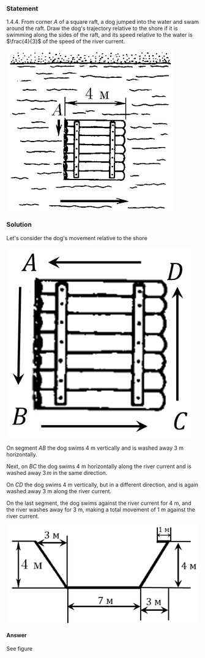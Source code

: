 ###  Statement 

$1.4.4.$ From corner $A$ of a square raft, a dog jumped into the water and swam around the raft. Draw the dog's trajectory relative to the shore if it is swimming along the sides of the raft, and its speed relative to the water is $\frac{4}{3}$ of the speed of the river current. 

![ For problem $1.4.4$ |438x420, 34%](../../img/1.4.4/statement.png)

### Solution

Let's consider the dog's movement relative to the shore 

![|485x500, 26%](../../img/1.4.4/draw.png) 

On segment $AB$ the dog swims $4\text{ m}$ vertically and is washed away $3\text{ m}$ horizontally. 

Next, on $BC$ the dog swims $4\text{ m}$ horizontally along the river current and is washed away $3\, m$ in the same direction. 

On $CD$ the dog swims $4\text{ m}$ vertically, but in a different direction, and is again washed away $3\text{ m}$ along the river current. 

On the last segment, the dog swims against the river current for $4\text{ m}$, and the river washes away for $3\text{ m}$, making a total movement of $1\text{ m}$ against the river current. 

![|532x272, 51%](../../img/1.4.4/ans.png) 

#### Answer

See figure
